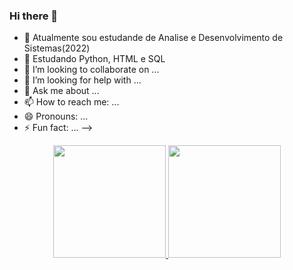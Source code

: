 ### Hi there 👋

- 🔭 Atualmente sou estudande de Analise e Desenvolvimento de Sistemas(2022)
- 🌱 Estudando Python, HTML e SQL
- 👯 I’m looking to collaborate on ...
- 🤔 I’m looking for help with ...
- 💬 Ask me about ...
- 📫 How to reach me: ...
- 😄 Pronouns: ...
- ⚡ Fun fact: ...
-->
<div align="center">
  <a href="https://github.com/wellcout">
  <img height="180em" src="https://github-readme-stats.vercel.app/api?username=wellcouto&show_icons=true&theme=synthwave&include_all_commits=true&count_private=true"/>
  <img height="180em" src="https://github-readme-stats.vercel.app/api/top-langs/?username=wellcouto&layout=compact&langs_count=7&theme=synthwave"/>
</div>
